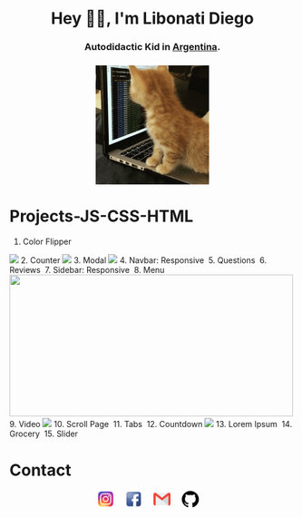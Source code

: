 <h1 align="center"> Hey 👋🏽, I'm Libonati Diego </h1>

<h3 align="center">
    Autodidactic Kid in <a href="https://www.instagram.com/die_libonati/?hl=es-la">Argentina</a>.  
</h3>

<h3 align="center">
<img align="center" alt="cat coding" src="https://github.com/DiegoLibonati/DiegoLibonati/blob/main/template/cat.gif" width="200" />
 </h3>

# Projects-JS-CSS-HTML

1. Color Flipper
<img src="https://github.com/DiegoLibonati/DiegoLibonati/blob/main/template/colorflip.gif">
2. Counter
<img src="https://lh3.googleusercontent.com/fife/AAWUweWyU7-1Kv_fQ1XfnMBPmMo0S0_r2-rrNmX4boRn5Xvt2_X341VHVInWMbtKr70a8RAlsaje7KhSzOYYYg46nWedXL3W785fVJoMJuHZ-cEEVWKZpyABeDhsJ_K6A2MatVLCW2xt6Lm8sheYNuwmLZgSjqvX5oVrsUi2P0fu-3a1Y5lhu1FSCbOWTPt3cNvInY3CatPI0OCA8T2cEBV1gj-MJfTU62hB8U0g1aCsg7qruXugdGHTNEiB_e7x6Lu2SlwZ6SiK7mS0qPK8bMzzmbwX7UcYpO90qObbwVnJlmg6GB8CNzhY1-N4KECV9kG6mn6lSVEItyJdmuKU_k5WHJI8uzytaRoB8cISBV5niM51LLjZYTCsde3pcJkT50Q73XBwQphlbFiCLLJ2x-c0KZRluVdRvGKF3DN5EiS7gQCdD13K0Ieddp39CwAk-elZnTujr7j0HSCrlhA83i0UxFxcUfBAC4CctDE61JhaP6HVQB8F7ZdcDzes3Bhh79Ia1wX9jQSlYVSc_hwcRb0zKojUgmcN0125siNvzYzh-KVyg_wwQ19euFzUJOdoHZAfA-IeAcLHkxFXsTip9wXrFm8MiDrufZw1ocwJI7W0b1CgcrT3883dRzvtjinPpqZ09aYUbJPArkcOQK0-91G8H4WSQjNmadudJFXYXZ5hE5ZtTpm-ibdJnVPIBu2SB2QvmxuTzx8bwBjO7-udPHC3GzJtFIkLmhEcMzdWD3iPrZMQD05GshYGBQW_UuD9beB0-bL2Ppr_H8DPx4ChXJ0lh0RMt5PcbuKxTI98f3xLpUucIat15lxV5-9UCQ=w1920-h929">
3. Modal
<img src="https://lh3.googleusercontent.com/fife/AAWUweVH061-9rlBiXpm9LHMEN0tB5JlvthDl1a7j4hU2QTDoY2WtTcLAQlB4Kaqi5GJA7YIWj2GtcDaKVPVZQv-LbgknQiq50m1NW-ijuNVG_9HPyrRJp2EicTm0rUxtn08ePgw9AzCCVs1pxg7qWttZ6qW4JHVsFgIQc4dn0CVN1zFmgwyBpDkiK02m7QGAC8oYWyBaXFrMugsisOcG5fJ_NNjeJsXxXEJK9EwsvnRkqMFfPp8BdTzO6qIo0kMNn4zMIVDjuC20fThDr7cUQUnZQatyvIr70wWFLNSltN3FMWJLk-pqNMYhC3g3yGjULDRCdEVB-geqpazEAcLzztH6fg8eLh943nPKJuHl2QBSl_JmJAlMxLPHuEXsBmv8UrUDef-Eb6yeE2VcOHqoSSvLWiDoECiLd2tzvbQAZbmGpDsMQX1PDVXps8gERbvjYgLFzrYPHTkYkjVtlHgvVn0W3CyESOhEGnJlnA0uMcKWVg_kkAfxFeFnHWfeaVre8EBQJtHshoMucRipLe0dauWOD-ruDm6TsS8DF_hZbVT_HH_45SHiwB7Fo75NxDifzrwcZ2aXljQdnUrTpy2N7szrDKmRkZ9Z4JI2kUXmyz08ElI2uPttEtHsw9tyV5Z_gjtqHwRYp1dkRx9x5uHTBogxmJA-ogwPmABGhs6cP8JBdJcC6xKj0dm354SZQ63Ssf34kdLJIpjAfEgYa6tLQ-ncLeB6ftGJLGd-Ska0LRIRZ4QaTYRbYw4CrQdMNM9OVoiqV8xYD79dBqeT23gi5QMvatNsDIWSTOAC217d-T-Ytj6LU2--hQQYMXf_g=w428-h929">
4. Navbar: Responsive
<img src="">
5. Questions
<img src="">
6. Reviews
<img src="">
7. Sidebar: Responsive
<img src="">
8. Menu
<img src="https://media0.giphy.com/media/srUmLGsvQ2aIUjyThI/giphy.gif" width="500" height="250">
9. Video
<img src="https://drive.google.com/uc?export=view&id=1913oZeBZPBNiUuk8gu3ZSbLBA2l_VQtG">
10. Scroll Page
<img src="">
11. Tabs
<img src=" ">
12. Countdown
<img src="https://lh3.googleusercontent.com/fife/AAWUweWqjpS6x8KuKOpbBTLnEKh0UDmglF3A5zinS1y0X9GtKrQ4JXWnie7d4JI-qPGkakRPlEadtKuZD9x2p2B1PP9BIJ4qUlK-UDQlXkaTeI3LuYdE7ycz-HQQ-32ZvCyXQq69CQyhZLNrT3Njo8rDqgCXYxGCqoux1Ck3V8XF4VdoDI_5dxBvOL_FRy8tGwlTDtzUfxPXJWfrPe8JLEVsmbo9CyCydgGG6kbnw1eJT2qrOU0XFPQ7J_afL-9Xm9sbUSDLwIu8NVC--BPLkvPDg5JH9BqZC4yOVBf-Ur6I_B4nd_n2OsyBaAmMq-Xt115RjkUuK16TnIL0gY5h_t-l1C29YKAA1IoRjl73nlMxGovxZc7n24INdHKKXngBQy1m-bq5vtQM5kEsMo2NklcKMt3szyVXlCZKCm5N_kIjn69mAGRoclW-H1aE75blW3dOPbh5I_pVjnecKM8f6gqmBtm319sNwnCG1_i6mizLhSrjKpgFwdjhBOHM-rAMjeFwWgm3KT5BCy03Wzg-k3BzC3vMRakXd_vpPucHfRBYhRX1nK2QHvgeTMZu5h1SdeKAng_V_FPOTsRbZZ9UNwC_hKfg1Hk3pp4u9V2K5MJKOkx6FRS2HYLfoLv2rREVLrYrYBxoCbKJTeKDdXJxlaLN4_a3Wq6Tf1hI0or8ICgSlhe-ow3u2FZRjGhF3mFanmmwysfQ9ev8sMuuealbmh9qkKXbL34d6k4gs_FccKCLLvGeKA6zD2-HIiX94JWAQgpnxX9GZv9lm_v8WTBkYvkSfh3ZHqDbR13FR7K6cS7k1Ky3YL_YlhJ9m-o-qg=w1356-h929">
13. Lorem Ipsum
<img src="">
14. Grocery
<img src="">
15. Slider
<img src="">


# Contact

<p align="center">
 <a href="https://www.instagram.com/die_libonati/?hl=es-la"><img src="https://github.com/DiegoLibonati/DiegoLibonati/blob/main/template/ig2.png" width="30px" alt="instagram"></a> &nbsp; &nbsp;
 <a href="https://www.facebook.com/dielibonati/"><img src="https://github.com/DiegoLibonati/DiegoLibonati/blob/main/template/face.png" width="30px" alt="facebook"></a> &nbsp; &nbsp;
 <a href="mailto:diego.libonati1998@gmail.com"><img src="https://github.com/chandan-reddy-k/chandan-reddy-k/blob/master/assets/gmail.svg" width="30px" alt="mail"></a> &nbsp; &nbsp;
 <a href="https://github.com/DiegoLibonati"><img src="https://github.com/chandan-reddy-k/chandan-reddy-k/blob/master/assets/github.svg" width="30px" alt="github"></a> &nbsp; &nbsp;
</p>

